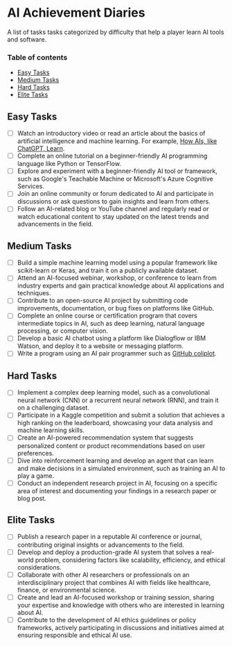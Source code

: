 # AI Achievement Diaries

A list of tasks tasks categorized by difficulty that help a player learn AI tools and software.

### Table of contents
- [Easy Tasks](#easy-tasks)
- [Medium Tasks](#medium-tasks)
- [Hard Tasks](#hard-tasks)
- [Elite Tasks](#elite-tasks)

## Easy Tasks

- [ ] Watch an introductory video or read an article about the basics of artificial intelligence and machine learning. For example, [How AIs, like ChatGPT, Learn](https://www.youtube.com/watch?v=R9OHn5ZF4Uo).
- [ ] Complete an online tutorial on a beginner-friendly AI programming language like Python or TensorFlow.
- [ ] Explore and experiment with a beginner-friendly AI tool or framework, such as Google's Teachable Machine or Microsoft's Azure Cognitive Services.
- [ ] Join an online community or forum dedicated to AI and participate in discussions or ask questions to gain insights and learn from others.
- [ ] Follow an AI-related blog or YouTube channel and regularly read or watch educational content to stay updated on the latest trends and advancements in the field.

## Medium Tasks

- [ ] Build a simple machine learning model using a popular framework like scikit-learn or Keras, and train it on a publicly available dataset.
- [ ] Attend an AI-focused webinar, workshop, or conference to learn from industry experts and gain practical knowledge about AI applications and techniques.
- [ ] Contribute to an open-source AI project by submitting code improvements, documentation, or bug fixes on platforms like GitHub.
- [ ] Complete an online course or certification program that covers intermediate topics in AI, such as deep learning, natural language processing, or computer vision.
- [ ] Develop a basic AI chatbot using a platform like Dialogflow or IBM Watson, and deploy it to a website or messaging platform.
- [ ] Write a program using an AI pair programmer such as [GitHub coliplot](https://github.com/features/copilot).

## Hard Tasks
- [ ] Implement a complex deep learning model, such as a convolutional neural network (CNN) or a recurrent neural network (RNN), and train it on a challenging dataset.
- [ ] Participate in a Kaggle competition and submit a solution that achieves a high ranking on the leaderboard, showcasing your data analysis and machine learning skills.
- [ ] Create an AI-powered recommendation system that suggests personalized content or product recommendations based on user preferences.
- [ ] Dive into reinforcement learning and develop an agent that can learn and make decisions in a simulated environment, such as training an AI to play a game.
- [ ] Conduct an independent research project in AI, focusing on a specific area of interest and documenting your findings in a research paper or blog post.

## Elite Tasks
- [ ] Publish a research paper in a reputable AI conference or journal, contributing original insights or advancements to the field.
- [ ] Develop and deploy a production-grade AI system that solves a real-world problem, considering factors like scalability, efficiency, and ethical considerations.
- [ ] Collaborate with other AI researchers or professionals on an interdisciplinary project that combines AI with fields like healthcare, finance, or environmental science.
- [ ] Create and lead an AI-focused workshop or training session, sharing your expertise and knowledge with others who are interested in learning about AI.
- [ ] Contribute to the development of AI ethics guidelines or policy frameworks, actively participating in discussions and initiatives aimed at ensuring responsible and ethical AI use.